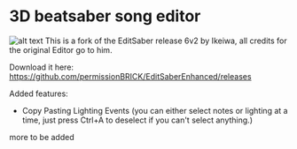 # 3D beatsaber song editor
![alt text](https://github.com/Ikeiwa/3D-beatsaber-song-editor/blob/master/logo.png?raw=true)
This is a fork of the EditSaber release 6v2 by Ikeiwa, all credits for the original Editor go to him.

Download it here: https://github.com/permissionBRICK/EditSaberEnhanced/releases

Added features:
- Copy Pasting Lighting Events (you can either select notes or lighting at a time, just press Ctrl+A to deselect if you can't select anything.)

more to be added 

